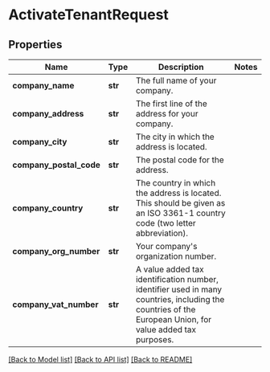 # ActivateTenantRequest


## Properties
Name | Type | Description | Notes
------------ | ------------- | ------------- | -------------
**company_name** | **str** | The full name of your company. | 
**company_address** | **str** | The first line of the address for your company. | 
**company_city** | **str** | The city in which the address is located. | 
**company_postal_code** | **str** | The postal code for the address. | 
**company_country** | **str** | The country in which the address is located. This should be given as an ISO 3361-1 country code (two letter abbreviation). | 
**company_org_number** | **str** | Your company&#39;s organization number. | 
**company_vat_number** | **str** | A value added tax identification number, identifier used in many countries, including the countries of the European Union, for value added tax purposes. | 

[[Back to Model list]](../README.md#documentation-for-models) [[Back to API list]](../README.md#documentation-for-api-endpoints) [[Back to README]](../README.md)



